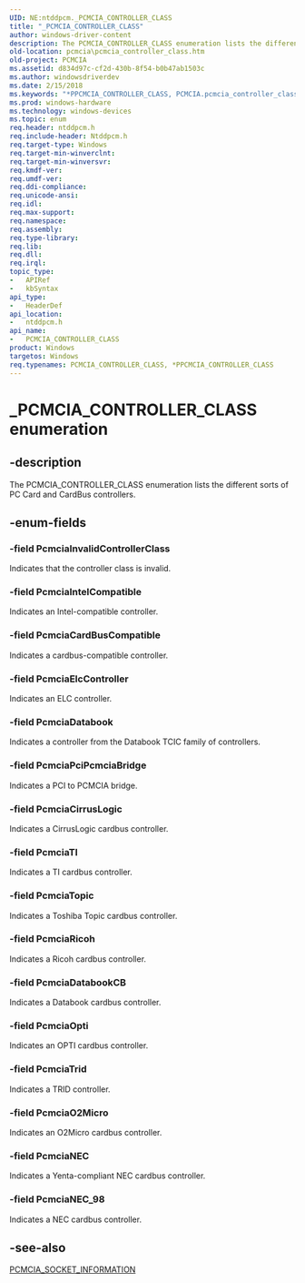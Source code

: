 ```yaml
---
UID: NE:ntddpcm._PCMCIA_CONTROLLER_CLASS
title: "_PCMCIA_CONTROLLER_CLASS"
author: windows-driver-content
description: The PCMCIA_CONTROLLER_CLASS enumeration lists the different sorts of PC Card and CardBus controllers.
old-location: pcmcia\pcmcia_controller_class.htm
old-project: PCMCIA
ms.assetid: d834d97c-cf2d-430b-8f54-b0b47ab1503c
ms.author: windowsdriverdev
ms.date: 2/15/2018
ms.keywords: "*PPCMCIA_CONTROLLER_CLASS, PCMCIA.pcmcia_controller_class, PCMCIA_CONTROLLER_CLASS, PCMCIA_CONTROLLER_CLASS enumeration [Buses], PPCMCIA_CONTROLLER_CLASS, PPCMCIA_CONTROLLER_CLASS enumeration pointer [Buses], PcmciaCardBusCompatible, PcmciaCirrusLogic, PcmciaDatabook, PcmciaDatabookCB, PcmciaElcController, PcmciaIntelCompatible, PcmciaInvalidControllerClass, PcmciaNEC, PcmciaNEC_98, PcmciaO2Micro, PcmciaOpti, PcmciaPciPcmciaBridge, PcmciaRicoh, PcmciaTI, PcmciaTopic, PcmciaTrid, _PCMCIA_CONTROLLER_CLASS, memcdref_a3d708d3-6fa4-4edd-af5d-1513c8da5a9b.xml, ntddpcm/PCMCIA_CONTROLLER_CLASS, ntddpcm/PPCMCIA_CONTROLLER_CLASS, ntddpcm/PcmciaCardBusCompatible, ntddpcm/PcmciaCirrusLogic, ntddpcm/PcmciaDatabook, ntddpcm/PcmciaDatabookCB, ntddpcm/PcmciaElcController, ntddpcm/PcmciaIntelCompatible, ntddpcm/PcmciaInvalidControllerClass, ntddpcm/PcmciaNEC, ntddpcm/PcmciaNEC_98, ntddpcm/PcmciaO2Micro, ntddpcm/PcmciaOpti, ntddpcm/PcmciaPciPcmciaBridge, ntddpcm/PcmciaRicoh, ntddpcm/PcmciaTI, ntddpcm/PcmciaTopic, ntddpcm/PcmciaTrid"
ms.prod: windows-hardware
ms.technology: windows-devices
ms.topic: enum
req.header: ntddpcm.h
req.include-header: Ntddpcm.h
req.target-type: Windows
req.target-min-winverclnt: 
req.target-min-winversvr: 
req.kmdf-ver: 
req.umdf-ver: 
req.ddi-compliance: 
req.unicode-ansi: 
req.idl: 
req.max-support: 
req.namespace: 
req.assembly: 
req.type-library: 
req.lib: 
req.dll: 
req.irql: 
topic_type:
-	APIRef
-	kbSyntax
api_type:
-	HeaderDef
api_location:
-	ntddpcm.h
api_name:
-	PCMCIA_CONTROLLER_CLASS
product: Windows
targetos: Windows
req.typenames: PCMCIA_CONTROLLER_CLASS, *PPCMCIA_CONTROLLER_CLASS
---
```


# _PCMCIA_CONTROLLER_CLASS enumeration


## -description


The PCMCIA_CONTROLLER_CLASS enumeration lists the different sorts of PC Card and CardBus controllers.


## -enum-fields




### -field PcmciaInvalidControllerClass

Indicates that the controller class is invalid. 


### -field PcmciaIntelCompatible

Indicates an Intel-compatible controller. 


### -field PcmciaCardBusCompatible

Indicates a cardbus-compatible controller. 


### -field PcmciaElcController

Indicates an ELC controller. 


### -field PcmciaDatabook

Indicates a controller from the Databook TCIC family of controllers. 


### -field PcmciaPciPcmciaBridge

Indicates a PCI to PCMCIA bridge. 


### -field PcmciaCirrusLogic

Indicates a CirrusLogic cardbus controller. 


### -field PcmciaTI

Indicates a TI cardbus controller. 


### -field PcmciaTopic

Indicates a Toshiba Topic cardbus controller. 


### -field PcmciaRicoh

Indicates a Ricoh cardbus controller. 


### -field PcmciaDatabookCB

Indicates a Databook cardbus controller. 


### -field PcmciaOpti

Indicates an OPTI cardbus controller. 


### -field PcmciaTrid

Indicates a TRID controller. 


### -field PcmciaO2Micro

Indicates an O2Micro cardbus controller. 


### -field PcmciaNEC

Indicates a Yenta-compliant NEC cardbus controller. 


### -field PcmciaNEC_98

Indicates a NEC cardbus controller.


## -see-also




<a href="https://msdn.microsoft.com/library/windows/hardware/ff537612">PCMCIA_SOCKET_INFORMATION</a>
 

 

